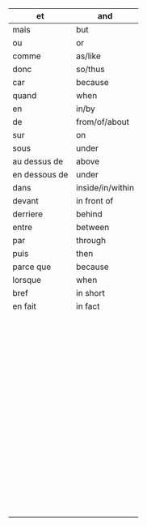 | et            | and              |
| ------------- | ---------------- |
| mais          | but              |
| ou            | or               |
| comme         | as/like          |
| donc          | so/thus          |
| car           | because          |
| quand         | when             |
| en            | in/by            |
| de            | from/of/about    |
| sur           | on               |
| sous          | under            |
| au dessus de  | above            |
| en dessous de | under            |
| dans          | inside/in/within |
| devant        | in front of      |
| derriere      | behind           |
| entre         | between          |
| par           | through          |
| puis          | then             |
| parce que     | because          |
| lorsque       | when             |
| bref          | in short         |
| en fait       | in fact          |
|               |                  |
|               |                  |
|               |                  |
|               |                  |
|               |                  |
|               |                  |
|               |                  |
|               |                  |
|               |                  |
|               |                  |
|               |                  |
|               |                  |
|               |                  |
|               |                  |
|               |                  |
|               |                  |
|               |                  |
|               |                  |
|               |                  |
|               |                  |
|               |                  |
|               |                  |
|               |                  |
|               |                  |
|               |                  |
|               |                  |
|               |                  |
|               |                  |
|               |                  |
|               |                  |
|               |                  |
|               |                  |
|               |                  |
|               |                  |
|               |                  |
|               |                  |
|               |                  |
|               |                  |
|               |                  |
|               |                  |
|               |                  |
|               |                  |
|               |                  |
|               |                  |
|               |                  |
|               |                  |
|               |                  |
|               |                  |
|               |                  |
|               |                  |
|               |                  |
|               |                  |
|               |                  |
|               |                  |
|               |                  |
|               |                  |
|               |                  |
|               |                  |
|               |                  |
|               |                  |
|               |                  |
|               |                  |
|               |                  |
|               |                  |
|               |                  |
|               |                  |
|               |                  |

